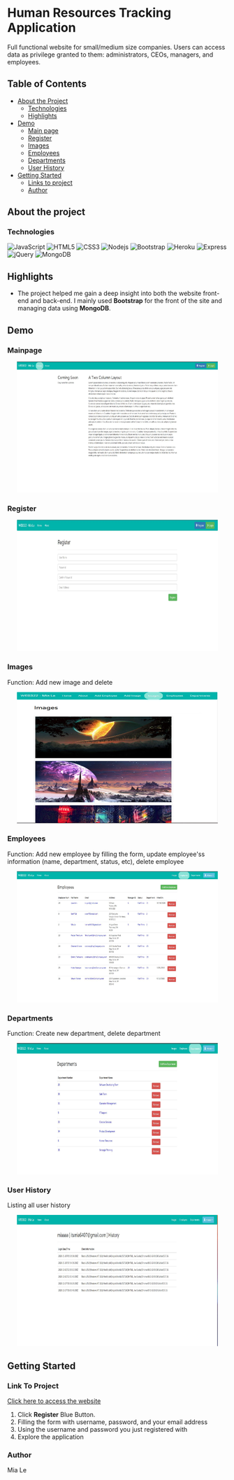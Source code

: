# Human Resources Tracking Application

Full functional website for small/medium size companies. Users can access data as privilege granted to them: administrators, CEOs, managers, and employees.



## Table of Contents
* [About the Project](#about-the-project)
   * [Technologies](#technologies)
   * [Highlights](#highlights)
* [Demo](#demo)
   * [Main page](#main-page)
   * [Register](#register)
   * [Images](#images)
   * [Employees](#employees)
   * [Departments](#departments)
   * [User History](#user-history)
* [Getting Started](#getting-started)
  * [Links to project](#link-to-project)
  * [Author](#author)
  
 
## About the project

### Technologies

![JavaScript](	https://img.shields.io/badge/JavaScript-F7DF1E?style=for-the-badge&logo=javascript&logoColor=black)
![HTML5](https://img.shields.io/badge/HTML5-E34F26?style=for-the-badge&logo=html5&logoColor=white)
![CSS3](https://img.shields.io/badge/CSS3-1572B6?style=for-the-badge&logo=css3&logoColor=white)
![Nodejs](https://img.shields.io/badge/Node.js-43853D?style=for-the-badge&logo=node.js&logoColor=white)
![Bootstrap](https://img.shields.io/badge/Bootstrap-563D7C?style=for-the-badge&logo=bootstrap&logoColor=white)
![Heroku](https://img.shields.io/badge/Heroku-430098?style=for-the-badge&logo=heroku&logoColor=white)
![Express](https://img.shields.io/badge/Express.js-404D59?style=for-the-badge)
![jQuery](https://img.shields.io/badge/jQuery-0769AD?style=for-the-badge&logo=jquery&logoColor=white)
![MongoDB](https://img.shields.io/badge/MongoDB-00000F?style=for-the-badge&logo=mongodb&logoColor=239120)


## Highlights

- The project helped me gain a deep insight into both the website front-end and back-end. I mainly used **Bootstrap** for the front of the site and managing data using **MongoDB**. 



## Demo

### Mainpage
<p align="center">
  <img width="460" height="300" src="https://github.com/tknle/Human-Resources-Tracking-Application/blob/main/main.JPG">
</p>


### Register
<p align="center">
  <img width="460" height="300" src="https://github.com/tknle/Human-Resources-Tracking-Application/blob/main/register.JPG">
</p>


### Images
Function: Add new image and delete
<p align="center">
  <img width="460" height="300" src="https://github.com/tknle/Human-Resources-Tracking-Application/blob/main/images.JPG">
</p>

### Employees
Function: Add new employee by filling the form, update employee'ss information (name, department, status, etc), delete employee
<p align="center">
  <img width="460" height="300" src="https://github.com/tknle/Human-Resources-Tracking-Application/blob/main/employees.JPG">
</p>


### Departments
Function: Create new department, delete department
<p align="center">
  <img width="460" height="300" src="https://github.com/tknle/Human-Resources-Tracking-Application/blob/main/departments.JPG">
</p>


### User History
Listing all user history
<p align="center">
  <img width="460" height="300" src="https://github.com/tknle/Human-Resources-Tracking-Application/blob/main/login.JPG">
</p>

## Getting Started

### Link To Project

[Click here to access the website](https://ancient-caverns-45569.herokuapp.com/)

1. Click **Register** Blue Button. 
2. Filling the form with username, password, and your email address
3. Using the username and password you just registered with
4. Explore the application 

### Author

Mia Le

